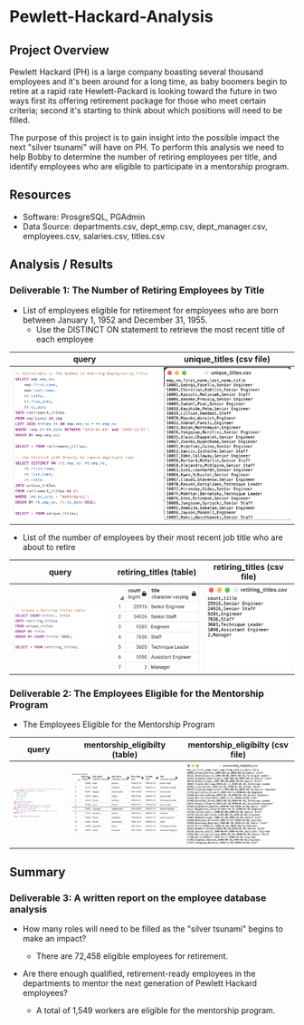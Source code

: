 # Pewlett-Hackard-Analysis
## Project Overview
Pewlett Hackard (PH) is a large company boasting several thousand employees and it's been around for a long time, as baby boomers begin to retire at a rapid rate Hewlett-Packard is looking toward the future in two ways first its offering retirement package for those who meet certain criteria; second it's starting to think about which positions will need to be filled.

The purpose of this project is to gain insight into the possible impact the next "silver tsunami" will have on PH. To perform this analysis we need to help Bobby to determine the number of retiring employees per title, and identify employees who are eligible to participate in a mentorship program.


## Resources
- Software: ProsgreSQL, PGAdmin
- Data Source: departments.csv, dept_emp.csv, dept_manager.csv, employees.csv, salaries.csv, titles.csv

## Analysis / Results
### Deliverable 1: The Number of Retiring Employees by Title
- List of employees eligible for retirement for employees who are born between January 1, 1952 and December 31, 1955.
  - Use the DISTINCT ON statement to retrieve the most recent title of each employee

| query | unique_titles (csv file) |
| --- | --- |
| <img src="/Resources/img1.png"> | <img src="/Resources/img2.png"> |

- List of the number of employees by their most recent job title who are about to retire

| query | retiring_titles (table) | retiring_titles (csv file)
| --- | --- | --- |
| <img src="/Resources/img3.png"> | <img src="/Resources/img4.png"> | <img src="/Resources/img5.png"> |


### Deliverable 2: The Employees Eligible for the Mentorship Program
- The Employees Eligible for the Mentorship Program

| query | mentorship_eligibilty (table) | mentorship_eligibilty (csv file)
| --- | --- | --- |
| <img src="/Resources/img6.png"> | <img src="/Resources/img7.png"> | <img src="/Resources/img8.png"> |

## Summary
### Deliverable 3: A written report on the employee database analysis 
- How many roles will need to be filled as the "silver tsunami" begins to make an impact?
  - There are 72,458 eligible employees for retirement.
  
- Are there enough qualified, retirement-ready employees in the departments to mentor the next generation of Pewlett Hackard employees?
  - A total of 1,549 workers are eligible for the mentorship program.
